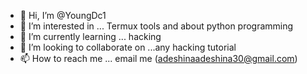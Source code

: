 - 👋 Hi, I’m @YoungDc1
- 👀 I’m interested in ... Termux tools and about python programming
- 🌱 I’m currently learning ... hacking
- 💞️ I’m looking to collaborate on ...any hacking tutorial
- 📫 How to reach me ... email me (adeshinaadeshina30@gmail.com)

<!---
YoungDc1/YoungDc1 is a ✨ special ✨ repository because its `README.md` (this file) appears on your GitHub profile.
You can click the Preview link to take a look at your changes.
--->
